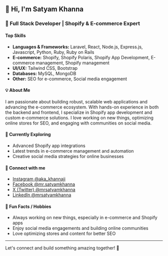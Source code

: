 ## 👋 Hi, I'm Satyam Khanna

### 🚀 Full Stack Developer | Shopify & E-commerce Expert

#### Top Skills
- **Languages & Frameworks:** Laravel, React, Node.js, Express.js, Javascript, Python, Ruby, Ruby on Rails
- **E-commerce:** Shopify, Shopify Polaris, Shopify App Development, E-commerce management, Shopify management
- **UI/UX:** Tailwind CSS, Bootstrap
- **Databases:** MySQL, MongoDB
- **Other:** SEO for e-commerce, Social media engagement

#### 💡 About Me
I am passionate about building robust, scalable web applications and advancing the e-commerce ecosystem. With hands-on experience in both the backend and frontend, I specialize in Shopify app development and custom e-commerce solutions. I love working on new things, optimizing online stores for SEO, and engaging with communities on social media.

#### 🌱 Currently Exploring
- Advanced Shopify app integrations
- Latest trends in e-commerce management and automation
- Creative social media strategies for online businesses

#### 🔗 Connect with me
- [Instagram @aka_khannaji](https://instagram.com/aka_khannaji)
- [Facebook @mr.satyamkhanna](https://facebook.com/mr.satyamkhanna)
- [X (Twitter) @mrsatyamkhanna](https://x.com/mrsatyamkhanna)
- [LinkedIn @mrsatyamkhanna](https://linkedin.com/in/mrsatyamkhanna)

#### 🎯 Fun Facts / Hobbies
- Always working on new things, especially in e-commerce and Shopify apps
- Enjoy social media engagements and building online communities
- Love optimizing stores and content for better SEO

---

Let's connect and build something amazing together! 🚀
